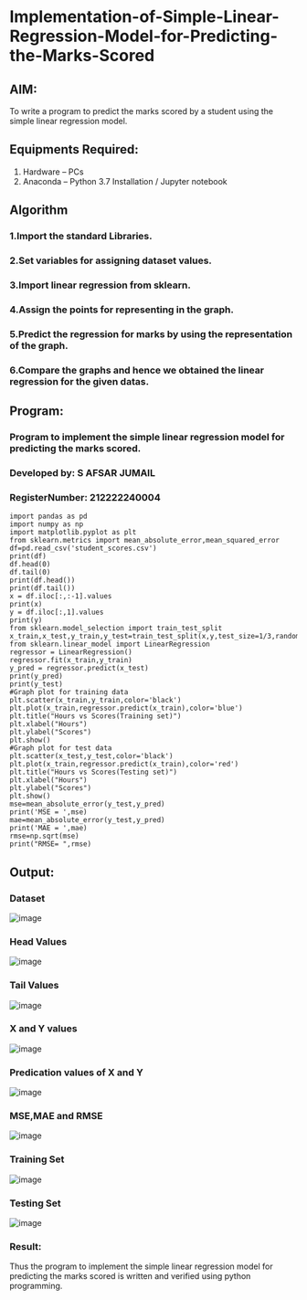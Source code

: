 # Implementation-of-Simple-Linear-Regression-Model-for-Predicting-the-Marks-Scored

## AIM:
To write a program to predict the marks scored by a student using the simple linear regression model.

## Equipments Required:
1. Hardware – PCs
2. Anaconda – Python 3.7 Installation / Jupyter notebook

## Algorithm
### 1.Import the standard Libraries.
### 2.Set variables for assigning dataset values.
### 3.Import linear regression from sklearn.
### 4.Assign the points for representing in the graph.
### 5.Predict the regression for marks by using the representation of the graph.
### 6.Compare the graphs and hence we obtained the linear regression for the given datas.
## Program:
### Program to implement the simple linear regression model for predicting the marks scored.
### Developed by: S AFSAR JUMAIL
### RegisterNumber: 212222240004
```
import pandas as pd
import numpy as np
import matplotlib.pyplot as plt
from sklearn.metrics import mean_absolute_error,mean_squared_error
df=pd.read_csv('student_scores.csv')
print(df)
df.head(0)
df.tail(0)
print(df.head())
print(df.tail())
x = df.iloc[:,:-1].values
print(x)
y = df.iloc[:,1].values
print(y)
from sklearn.model_selection import train_test_split
x_train,x_test,y_train,y_test=train_test_split(x,y,test_size=1/3,random_state=0)
from sklearn.linear_model import LinearRegression
regressor = LinearRegression()
regressor.fit(x_train,y_train)
y_pred = regressor.predict(x_test)
print(y_pred)
print(y_test)
#Graph plot for training data
plt.scatter(x_train,y_train,color='black')
plt.plot(x_train,regressor.predict(x_train),color='blue')
plt.title("Hours vs Scores(Training set)")
plt.xlabel("Hours")
plt.ylabel("Scores")
plt.show()
#Graph plot for test data
plt.scatter(x_test,y_test,color='black')
plt.plot(x_train,regressor.predict(x_train),color='red')
plt.title("Hours vs Scores(Testing set)")
plt.xlabel("Hours")
plt.ylabel("Scores")
plt.show()
mse=mean_absolute_error(y_test,y_pred)
print('MSE = ',mse)
mae=mean_absolute_error(y_test,y_pred)
print('MAE = ',mae)
rmse=np.sqrt(mse)
print("RMSE= ",rmse)
```

## Output:
### Dataset
![image](https://github.com/Afsarjumail/Implementation-of-Simple-Linear-Regression-Model-for-Predicting-the-Marks-Scored/assets/118343395/45fa3abc-3b5c-4053-9552-55c8f5f8f8da)


### Head Values
![image](https://github.com/Afsarjumail/Implementation-of-Simple-Linear-Regression-Model-for-Predicting-the-Marks-Scored/assets/118343395/1a2c1afc-5371-49db-b70a-6cda3275d251)


### Tail Values
![image](https://github.com/Afsarjumail/Implementation-of-Simple-Linear-Regression-Model-for-Predicting-the-Marks-Scored/assets/118343395/131d50d8-8c19-483f-9730-e7906f538cab)


### X and Y values
![image](https://github.com/Afsarjumail/Implementation-of-Simple-Linear-Regression-Model-for-Predicting-the-Marks-Scored/assets/118343395/306fa17d-a2e1-490e-9fcd-e9f096687bcb)


### Predication values of X and Y
![image](https://github.com/Afsarjumail/Implementation-of-Simple-Linear-Regression-Model-for-Predicting-the-Marks-Scored/assets/118343395/ebea550e-caf3-4123-b568-6b28b782e1e6)

### MSE,MAE and RMSE
![image](https://github.com/Afsarjumail/Implementation-of-Simple-Linear-Regression-Model-for-Predicting-the-Marks-Scored/assets/118343395/bfeaaba9-67dc-4bd4-b115-c415495b9d75)

### Training Set
![image](https://github.com/Afsarjumail/Implementation-of-Simple-Linear-Regression-Model-for-Predicting-the-Marks-Scored/assets/118343395/80547da3-660a-4342-ad80-4bff055873d7)


### Testing Set
![image](https://github.com/Afsarjumail/Implementation-of-Simple-Linear-Regression-Model-for-Predicting-the-Marks-Scored/assets/118343395/57ef8870-3a61-4a19-8590-b71d5f29fae8)



### Result:
Thus the program to implement the simple linear regression model for predicting the marks scored is written and verified using python programming.

